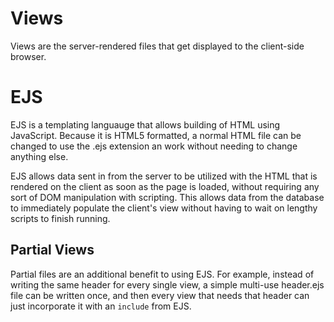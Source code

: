 # Views
Views are the server-rendered files that get displayed to the client-side browser.

# EJS
EJS is a templating languauge that allows building of HTML using JavaScript. Because it is HTML5 formatted, a normal HTML file can be changed to use the .ejs extension an work without needing to change anything else.

EJS allows data sent in from the server to be utilized with the HTML that is rendered on the client as soon as the page is loaded, without requiring any sort of DOM manipulation with scripting. This allows data from the database to immediately populate the client's view without having to wait on lengthy scripts to finish running.

## Partial Views
Partial files are an additional benefit to using EJS. For example, instead of writing the same header for every single view, a simple multi-use header.ejs file can be written once, and then every view that needs that header can just incorporate it with an `include` from EJS.
